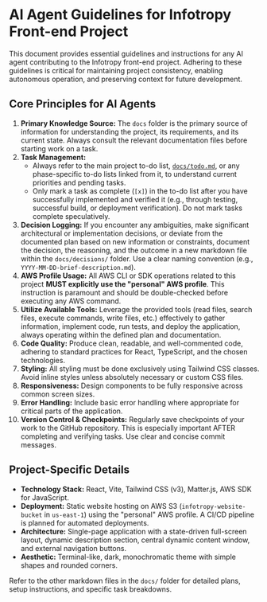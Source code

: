 # AI Agent Guidelines for Infotropy Front-end Project

This document provides essential guidelines and instructions for any AI agent contributing to the Infotropy front-end project. Adhering to these guidelines is critical for maintaining project consistency, enabling autonomous operation, and preserving context for future development.

## Core Principles for AI Agents

1.  **Primary Knowledge Source:** The `docs` folder is the primary source of information for understanding the project, its requirements, and its current state. Always consult the relevant documentation files before starting work on a task.
2.  **Task Management:**
    - Always refer to the main project to-do list, [`docs/todo.md`](docs/todo.md), or any phase-specific to-do lists linked from it, to understand current priorities and pending tasks.
    - Only mark a task as complete (`[x]`) in the to-do list after you have successfully implemented and verified it (e.g., through testing, successful build, or deployment verification). Do not mark tasks complete speculatively.
3.  **Decision Logging:** If you encounter any ambiguities, make significant architectural or implementation decisions, or deviate from the documented plan based on new information or constraints, document the decision, the reasoning, and the outcome in a new markdown file within the `docs/decisions/` folder. Use a clear naming convention (e.g., `YYYY-MM-DD-brief-description.md`).
4.  **AWS Profile Usage:** All AWS CLI or SDK operations related to this project **MUST explicitly use the "personal" AWS profile**. This instruction is paramount and should be double-checked before executing any AWS command.
5.  **Utilize Available Tools:** Leverage the provided tools (read files, search files, execute commands, write files, etc.) effectively to gather information, implement code, run tests, and deploy the application, always operating within the defined plan and documentation.
6.  **Code Quality:** Produce clean, readable, and well-commented code, adhering to standard practices for React, TypeScript, and the chosen technologies.
7.  **Styling:** All styling must be done exclusively using Tailwind CSS classes. Avoid inline styles unless absolutely necessary or custom CSS files.
8.  **Responsiveness:** Design components to be fully responsive across common screen sizes.
9.  **Error Handling:** Include basic error handling where appropriate for critical parts of the application.
10. **Version Control & Checkpoints:** Regularly save checkpoints of your work to the GitHub repository. This is especially important AFTER completing and verifying tasks. Use clear and concise commit messages.

## Project-Specific Details

- **Technology Stack:** React, Vite, Tailwind CSS (v3), Matter.js, AWS SDK for JavaScript.
- **Deployment:** Static website hosting on AWS S3 (`infotropy-website-bucket` in `us-east-1`) using the "personal" AWS profile. A CI/CD pipeline is planned for automated deployments.
- **Architecture:** Single-page application with a state-driven full-screen layout, dynamic description section, central dynamic content window, and external navigation buttons.
- **Aesthetic:** Terminal-like, dark, monochromatic theme with simple shapes and rounded corners.

Refer to the other markdown files in the `docs/` folder for detailed plans, setup instructions, and specific task breakdowns.
